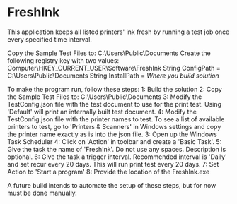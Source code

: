# FreshInk
This application keeps all listed printers' ink fresh by running a test job once every specified time interval.

Copy the Sample Test Files to: C:\Users\Public\Documents
Create the following registry key with two values:
    Computer\HKEY_CURRENT_USER\Software\FreshInk
    String ConfigPath = C:\Users\Public\Documents
    String InstallPath = *Where you build solution*

To make the program run, follow these steps:
    1: Build the solution
    2: Copy the Sample Test Files to: C:\Users\Public\Documents
    3: Modify the TestConfig.json file with the test document to use for the print test. Using 'Default' will print an internally built test document.
    4: Modify the TestConfig.json file with the printer names to test.  To see a list of available printers to test, go to 'Printers & Scanners' in Windows settings and copy the printer name exactly as is into the json file.
    3: Open up the Windows Task Scheduler
    4: Click on 'Action' in toolbar and create a 'Basic Task'.
    5: Give the task the name of 'FreshInk'.  Do not use any spaces.  Description is optional.
    6: Give the task a trigger interval. Recommended interval is 'Daily' and set recur every 20 days.  This will run print test every 20 days.
    7: Set Action to 'Start a program'
    8: Provide the location of the FreshInk.exe

A future build intends to automate the setup of these steps, but for now must be done manually.